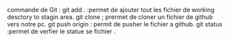 commande de Git :
git add . :permet de ajouter tout les fichier de working desctory to stagin area.
git clone ; prermet de cloner un fichier de github vers notre pc.
git push origin : permit de pusher le fichier a github.
git status :permet de verfier le statue se fichier .

